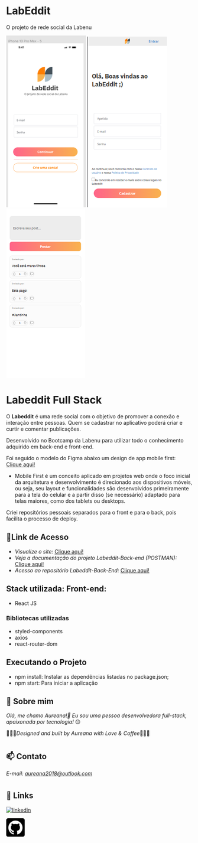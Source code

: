 # LabEddit
O projeto de rede social da Labenu

![Labeddit](./src/assets/img-tela1.png)
![Labeddit](./src/assets/img-tela2.png)
![Labeddit](./src/assets/img-tela3.png)

#
# Labeddit Full Stack
O **Labeddit** é uma rede social com o objetivo de promover a conexão e interação entre pessoas. Quem se cadastrar no aplicativo poderá criar e curtir e comentar publicações.

Desenvolvido no Bootcamp da Labenu para utilizar todo o conhecimento adquirido em back-end e front-end.

Foi seguido o modelo do Figma abaixo um design de app mobile first:
[Clique aqui!](https://www.figma.com/file/Byakv89sjTqI6NG2NRAAKJ/Projeto-Integrador-Labeddit?node-id=0%3A1&t=haX9j5M0lHbjWnAr-0)


- Mobile First é um conceito aplicado em projetos web onde o foco inicial da arquitetura e desenvolvimento é direcionado aos dispositivos móveis, ou seja, seu layout e funcionalidades são desenvolvidos primeiramente para a tela do celular e a partir disso (se necessário) adaptado para telas maiores, como dos tablets ou desktops. 

Criei repositórios pessoais separados para o front e para o back, pois facilita o processo de deploy.

## 🔗Link de Acesso
* *Visualize o site:* [Clique aqui!]( https://labeddit-aureana.surge.sh/)
* *Veja a documentação do projeto Labeddit-Back-end (POSTMAN):* [Clique aqui!](https://documenter.getpostman.com/view/24460719/2s93JxsMJg)
* *Acesso ao repositório Labeddit-Back-End:* [Clique aqui!](https://github.com/Aureana/LabEddit-back.git)


## Stack utilizada: Front-end: 
* React JS

### Bibliotecas utilizadas
* styled-components
* axios
* react-router-dom

## Executando o Projeto
* npm install: Instalar as dependências listadas no package.json;
* npm start: Para iniciar a aplicação

## 🚀 Sobre mim
 *Olá, me chamo Aureana!👋 Eu sou uma pessoa desenvolvedora full-stack, apaixonada por tecnologia!* 😊

 💖💖💖*Designed and built by Aureana with Love & Coffee*💖💖💖
#
#
## 📫 Contato

*E-mail: aureana2018@outlook.com*
#
## 🔗 Links

[![linkedin](https://img.shields.io/badge/linkedin-0A66C2?style=for-the-badge&logo=linkedin&logoColor=white)](https://www.linkedin.com/in/aureana-santos-a7091b21b)

[![GitHub](./src/assets/github22.png)](https://github.com/Aureana)
